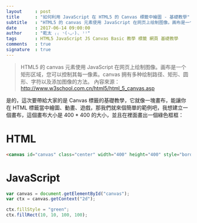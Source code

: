 ```yaml
---
layout     : post
title      : "如何利用 JavaScript 在 HTML5 的 Canvas 標籤中繪圖 - 基礎教學"
subtitle   : "HTML5 的 canvas 元素使用 JavaScript 在网页上绘制图像。画布是一个矩形区域，您可以控制其每一像素。canvas 拥有多种绘制路径、矩形、圆形、字符以及添加图像的方法 ..."
date       : 2017-06-14 09:00:00
author     : "乾太 ₍₍ ◝(･◡･)◟ ⁾⁾"
tags       : HTML5 JavaScript JS Canvas Basic 教學 標籤 網頁 基礎教學
comments   : true
signature  : true
---
```


> HTML5 的 canvas 元素使用 JavaScript 在网页上绘制图像。画布是一个矩形区域，您可以控制其每一像素。canvas 拥有多种绘制路径、矩形、圆形、字符以及添加图像的方法。
> 內容來源：http://www.w3school.com.cn/html5/html_5_canvas.asp

是的，這次要帶給大家的是 Canvas 標籤的基礎教學，它就像一塊畫布，能讓你在 HTML 標籤當中繪圖、動畫、遊戲，那我們就來個簡單的範例吧，我想建立一個畫布，這個畫布大小是 400 * 400 的大小，並且在裡面畫出一個綠色框框：

# HTML
```html
<canvas id="canvas" class="center" width="400" height="400" style="border: 1px solid #d3d3d3;">您的瀏覽器必須支援 HTML5 標籤語法，才能遊玩該遊戲。</canvas>
```

# JavaScript
```javascript
var canvas = document.getElementById("canvas");
var ctx = canvas.getContext("2d");

ctx.fillStyle = "green";
ctx.fillRect(10, 10, 100, 100);
```

<canvas id="canvas_1"></canvas>
<script>
    var canvas = document.getElementById("canvas_1");
    var ctx = canvas.getContext("2d");

    ctx.fillStyle = "green";
    ctx.fillRect(10, 10, 100, 100);
</script>

